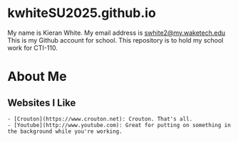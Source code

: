 # kwhiteSU2025.github.io
My name is Kieran White. My email address is swhite2@my.waketech.edu
This is my Github account for school.
This repository is to hold my school work for CTI-110.

# About Me
## Websites I Like
    - [Crouton](https://www.crouton.net): Crouton. That's all.
    - [Youtube](http://www.youtube.com): Great for putting on something in the background while you're working. 